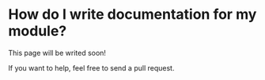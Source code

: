 # How do I write documentation for my module?

This page will be writed soon!

If you want to help, feel free to send a pull request.